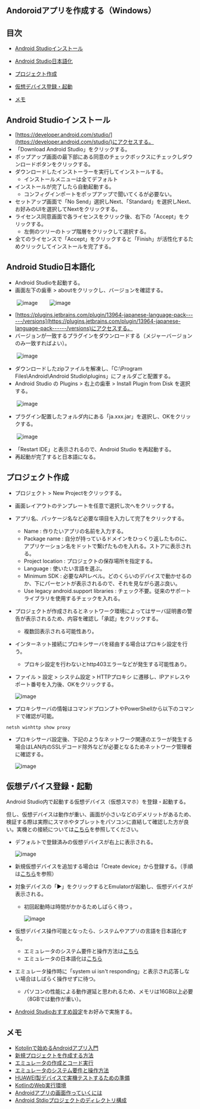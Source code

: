 ## Andoroidアプリを作成する（Windows）
## 目次
- [Android Studioインストール](#anchor1)
- [Android Studio日本語化](#anchor2)
- [プロジェクト作成](#anchor3)
- [仮想デバイス登録・起動](#anchor4)

- [メモ](#anchor99)

<a id="anchor1"></a>
## Android Studioインストール
- [https://developer.android.com/studio/](https://developer.android.com/studio/)にアクセスする。
- 「Download Android Studio」をクリックする。
- ポップアップ画面の最下部にある同意のチェックボックスにチェックしダウンロードボタンをクリックする。
- ダウンロードしたインストーラーを実行してインストールする。
  - インストールメニューは全てデフォルト
- インストールが完了したら自動起動する。
  - コンフィグインポートをポップアップで聞いてくるが必要ない。
- セットアップ画面で「No Send」選択しNext、「Standard」を選択しNext、お好みのUIを選択してNextをクリックする。
- ライセンス同意画面で各ライセンスをクリック後、右下の「Accept」をクリックする。
  - 左側のツリーのトップ階層をクリックして選択する。
- 全てのライセンスで「Accept」をクリックすると「Finish」が活性化するためクリックしてインストールを完了する。

<a id="anchor2"></a>
## Android Studio日本語化
- Android Studioを起動する。
- 画面左下の歯車 > aboutをクリックし、バージョンを確認する。

　　![image](https://user-images.githubusercontent.com/87625373/208794823-21b746d8-899b-451e-a465-849a38111bde.png)
　　![image](https://user-images.githubusercontent.com/87625373/208795180-9e6c35bb-6bd2-40ec-8a89-fd5353562655.png)

- [https://plugins.jetbrains.com/plugin/13964-japanese-language-pack------/versions](https://plugins.jetbrains.com/plugin/13964-japanese-language-pack------/versions)にアクセスする。
- バージョンが一致するプラグインをダウンロードする（メジャーバージョンのみ一致すればよい）。

　　![image](https://user-images.githubusercontent.com/87625373/208795818-2c21a8c4-6e28-4b61-92e8-241bc92142e1.png)

- ダウンロードしたzipファイルを解凍し、「C:\Program Files\Android\Android Studio\plugins」にフォルダごと配置する。
- Android Studio の Plugins > 右上の歯車 > Install Plugin from Disk を選択する。

　　![image](https://user-images.githubusercontent.com/87625373/208794100-c1d7e6e5-942e-4483-bfb1-2511743273b3.png)

- プラグイン配置したフォルダ内にある「ja.xxx.jar」を選択し、OKをクリックする。

　　![image](https://user-images.githubusercontent.com/87625373/208796680-2f47eb23-489e-4836-b001-110467e76747.png)

- 「Restart IDE」と表示されるので、Android Studio を再起動する。
- 再起動が完了すると日本語になる。

<a id="anchor3"></a>
## プロジェクト作成
- プロジェクト > New Projectをクリックする。
- 画面レイアウトのテンプレートを任意で選択し次へをクリックする。
- アプリ名、パッケージ名など必要な項目を入力して完了をクリックする。
  - Name : 作りたいアプリの名前を入力する。
  - Package name : 自分が持っているドメインをひっくり返したものに、アプリケーション名をドットで繋げたものを入れる。ストアに表示される。
  - Project location : プロジェクトの保存場所を指定する。
  - Language : 使いたい言語を選ぶ。
  - Minimum SDK : 必要なAPIレベル。どのくらいのデバイスで動かせるのか、下にパーセントが表示されるので、それを見ながら選ぶ良い。
  - Use legacy android.support libraries : チェック不要。従来のサポートライブラリを使用するチェックを入れる。
- プロジェクトが作成されるとネットワーク環境によってはサーバ証明書の警告が表示されるため、内容を確認し「承認」をクリックする。
  - 複数回表示される可能性あり。
- インターネット接続にプロキシサーバを経由する場合はプロキシ設定を行う。
  - プロキシ設定を行わないとhttp403エラーなどが発生する可能性あり。
- ファイル > 設定 > システム設定 > HTTPプロキシ に遷移し、IPアドレスやポート番号を入力後、OKをクリックする。

    ![image](https://user-images.githubusercontent.com/87625373/208830056-f54e6b07-59c4-4c8f-8a44-1fc9a1644871.png)

- プロキシサーバの情報はコマンドプロンプトやPowerShellから以下のコマンドで確認が可能。
```
netsh winhttp show proxy
```
- プロキシサーバ設定後、下記のようなネットワーク関連のエラーが発生する場合はLAN内のSSLデコード除外などが必要となるためネットワーク管理者に確認する。

    ![image](https://user-images.githubusercontent.com/87625373/208832806-330b3082-b8b2-4256-9db7-dfaf2e8a880f.png)

<a id="anchor4"></a>
## 仮想デバイス登録・起動
Android Studio内で起動する仮想デバイス（仮想スマホ）を登録・起動する。

但し、仮想デバイスは動作が重い、画面が小さいなどのデメリットがあるため、検証する際は実際にスマホやタブレットをパソコンに直結して確認した方が良い。実機との接続については[こちら](https://pouhon.net/android-connection/4619/)を参照してください。

- デフォルトで登録済みの仮想デバイスが右上に表示される。

    ![image](https://user-images.githubusercontent.com/87625373/208850987-2613329f-e333-4c1b-8d5b-46ca8f8caf9c.png)

- 新規仮想デバイスを追加する場合は「Create device」から登録する。（手順は[こちら](https://pouhon.net/android-avd/4698/)を参照）
- 対象デバイスの「▶」をクリックするとEmulatorが起動し、仮想デバイスが表示される。
  - 初回起動時は時間がかかるためしばらく待つ 。

    ![image](https://user-images.githubusercontent.com/87625373/208850058-73d30a5c-e716-4d03-8562-3dca1534ee0d.png)

- 仮想デバイス操作可能となったら、システムやアプリの言語を日本語化する。
  - エミュレータのシステム要件と操作方法は[こちら](https://developer.android.com/studio/run/emulator?hl=ja#requirements)
  - エミュレータの日本語化は[こちら](https://pouhon.net/android-avd/4698/)
- エミュレータ操作時に「system ui isn't responding」と表示され応答しない場合はしばらく操作せずに待つ。
  - パソコンの性能による動作遅延と思われるため、メモリは16GB以上必要（8GBでは動作が重い）。
- [Android Studioおすすめ設定](https://pouhon.net/android-settings/4766/)をお好みで実施する。

<a id="anchor99"></a>
## メモ
- [Kotolinで始めるAndroidアプリ入門](https://qiita.com/k-ysd/items/4efdecdfd60afe333a3a)
- [新規プロジェクトを作成する方法](https://original-game.com/develop-android-app-2/)
- [エミュレータの作成とコード実行](https://pouhon.net/android-avd/4698/)
- [エミュレータのシステム要件と操作方法](https://developer.android.com/studio/run/emulator?hl=ja#requirements)
- [HUAWEI製デバイスで実機テストするための準備](https://pouhon.net/android-connection/4619/)
- [KotlinのWeb実行環境](https://developer.android.com/training/kotlinplayground?hl=ja)
- [Androidアプリの画面作っていくには](https://qiita.com/cawmate_hitomi/items/35ae7c218090ae8f60b1)
- [Android Stdioプロジェクトのディレクトリ構成](http://gmonsoon.blog96.fc2.com/blog-entry-107.html)
